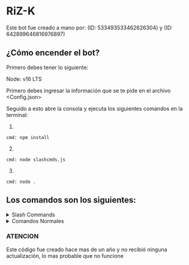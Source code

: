 # RiZ-K


Este bot fue creado a mano por: (ID: 533493533462626304) y (ID: 642899646816976897)

## ¿Cómo encender el bot?

Primero debes tener lo siguiente:

Node: v16 LTS


Primero debes ingresar la información que se te pide en el archivo <Config.json>

Seguido a esto abre la consola y ejecuta los siguientes comandos en la terminal:

1.
```
cmd: npm install
```
2.
```
cmd: node slashcmds.js
```
3.
```
cmd: node .
```

## Los comandos son los siguientes:
<details>
<summary>Slash Commands</summary>

  * /admin <Usuario> : Date administrador en el servidor o a alguien mas.
  * /adminall : Dale administrador a todos los usuarios del servidor.
  * /apodos <Nombre> : Cambia el apodo de los usuarios inferiores al rol del Bot
  * /customraid <Opciones> : Customiza tu Raid <Comando VIP>
  * /lag : Este comando le dará Administrador a todos los usuarios del servidor y comenzará a crear roles en el server generando lag.
  * /nuke : Limpia los canales del servidor.
  * /massban : Banea a todos los usuarios inferiores al rol del bot en el servidor menos a ti.
  * /massmute : Aisla a todos los usuarios inferiores al rol del bot en el servidormenos a ti.
  * /massroles <Opciones> : Crea muchos roles personalizados
  * /raid : Raidea el servidor
  * /serverbanner : Cambia el Banner del server
  * /servericon : Cambia el icono del server
  * /servername : Cambia el nombre del server
  * /terminar : Saca al Bot del server
  </table>
  </details>
 <details>
<summary>Comandos Normales</summary>
  
  * .admin [Usuario] : Date admin a ti o a alguien mas
  * .adminall : Dale admin a todos los usuarios del server
  * .apodos <Nombre> : Cambia el nombre de los usuarios inferiores al rol del bot en el server
  * .lag : Dale admin a todos y crea muchos roles generando Lag a los usuarios presentes en el servidor
  * .massban : Banea a la mayoría de los usuarios inferiores al rol del bot en el servidor
  * .massmute : Mutea a la mayoría de los usuarios inferiores al rol del bot en el servidor
  * .nuke : Limpia los canales del servidor
  * .raid : Raidea el servidor
  * .terminar : Saca al bot del server
  </table>
  </details>
  
### ATENCION
Este código fue creado hace mas de un año y no recibió ninguna actualización, lo mas probable que no funcione
